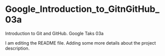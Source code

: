 # Google_Introduction_to_GitnGitHub_03a
Introduction to Git and GitHub. Google  Taks 03a

I am editing the README file. Adding some more details about the project description.
